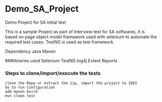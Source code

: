 # Demo_SA_Project
Demo Project for SA initial test

This is a sample Project as part of Interview test for SA softwares, it is based on page object model framework used with  selenium to automate the required test cases.
TestNG is used as test framework.

Dependency
Java
Maven

###libraries used
Selenium
TestNG
log4j
Extent Reports

### Steps to clone/import/execute the tests
```
clone the Repo or extract the zip, import the project to IDES
Go to run Configuration
add maven build
mvn clean test

